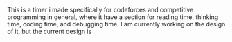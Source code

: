 This is a timer i made specifically for codeforces and competitive programming in general, where it have a section for reading time, thinking time, coding time, and debugging time.
I am currently working on the design of it, but the current design is
